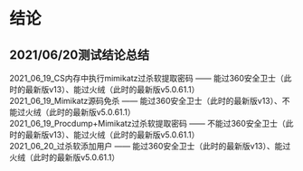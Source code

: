 # 结论

## 2021/06/20测试结论总结
2021_06_19_CS内存中执行mimikatz过杀软提取密码 —— 能过360安全卫士（此时的最新版v13）、能过火绒（此时的最新版v5.0.61.1）  
2021_06_19_Mimikatz源码免杀                  —— 能过360安全卫士（此时的最新版v13）、不能过火绒（此时的最新版v5.0.61.1）  
2021_06_19_Procdump+Mimikatz过杀软提取密码   —— 不能过360安全卫士（此时的最新版v13）、能过火绒（此时的最新版v5.0.61.1）  
2021_06_20_过杀软添加用户                    —— 能过360安全卫士（此时的最新版v13）、能过火绒（此时的最新版v5.0.61.1）
